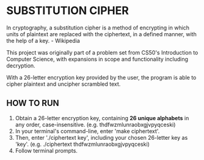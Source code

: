 # SUBSTITUTION CIPHER
In cryptography, a substitution cipher is a method of encrypting in which units of plaintext are replaced with the ciphertext, in a defined manner, with the help of a key. - Wikipedia

This project was originally part of a problem set from CS50's Introduction to Computer Science, with expansions in scope and functionality including decryption.

With a 26-letter encryption key provided by the user, the program is able to cipher plaintext and uncipher scrambled text.

## HOW TO RUN
1. Obtain a 26-letter encryption key, containing **26 unique alphabets** in any order, case-insensitive. (e.g. thdfwzmlunraobxgjvpyqceski)
2. In your terminal's command-line, enter 'make ciphertext'.
3. Then, enter './ciphertext key', including your chosen 26-letter key as 'key'. (e.g. ./ciphertext thdfwzmlunraobxgjvpyqceski)
4. Follow terminal prompts.
